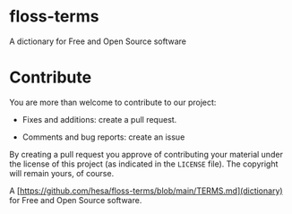 # floss-terms

A dictionary for Free and Open Source software

# Contribute

You are more than welcome to contribute to our project:

* Fixes and additions: create a pull request.

* Comments and bug reports: create an issue

By creating a pull request you approve of contributing your material under the license of this project (as indicated in the `LICENSE` file). The copyright will remain yours, of course.

A [https://github.com/hesa/floss-terms/blob/main/TERMS.md](dictionary) for Free and Open Source software.

